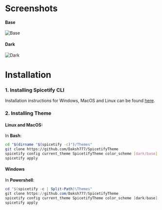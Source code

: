 # Screenshots
#### Base
![Base](https://i.imgur.com/wSk5ZtB.png)

#### Dark
![Dark](https://i.imgur.com/uz3tbM5.png)


# Installation
 ### 1. Installing Spicetify CLI
 Installation instructions for Windows, MacOS and Linux can be found [here](https://github.com/khanhas/spicetify-cli/wiki/Installation).
 
 ### 2. Installing Theme
 
#### Linux and MacOS:
In **Bash**:
```bash
cd "$(dirname "$(spicetify -c)")/Themes"
git clone https://github.com/Daksh777/SpicetifyTheme
spicetify config current_theme SpicetifyTheme color_scheme [dark/base]
spicetify apply
```

#### Windows
In **Powershell**:
```powershell
cd "$(spicetify -c | Split-Path)\Themes"
git clone https://github.com/Daksh777/SpicetifyTheme
spicetify config current_theme SpicetifyTheme color_scheme [dark/base]
spicetify apply
```
